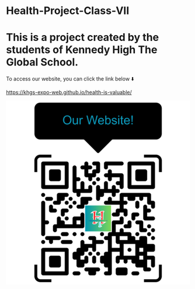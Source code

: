 # Health-Project-Class-VII

This is a project created by the students of Kennedy High The Global School.
============================================================================

To access our website, you can click the link below ⬇️  

  https://khgs-expo-web.github.io/health-is-valuable/

![Qr-Code for website](Images/qr-code.png)
